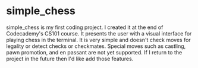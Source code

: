 # simple_chess

simple_chess is my first coding project.  I created it at the end of Codecademy's CS101 course.  It presents the user with a visual interface for playing chess in the terminal.  It is very simple and doesn't check moves for legality or detect checks or checkmates.  Special moves such as castling, pawn promotion, and en passant are not yet supported.  If I return to the project in the future then I'd like add those features.
